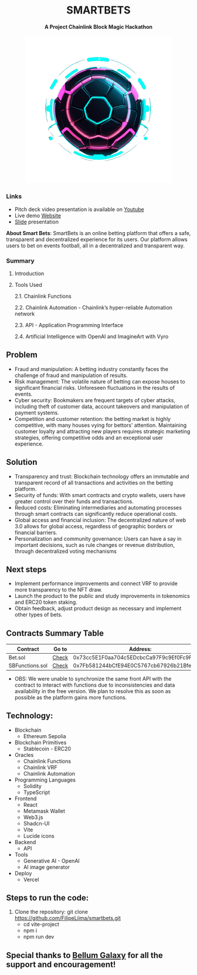 <h1 align="center">SMARTBETS</h1>

<h4 align="center">A Project Chainlink Block Magic Hackathon</h4>

<p align="center">
  <img src="logo3.png" alt="alt text" width="400">
</p>

### Links

- Pitch deck video presentation is available on [Youtube](https://www.youtube.com/watch?v=ZRYuuD15oMs)
- Live demo [Website](https://smartbets.vercel.app/)
- [Slide](https://drive.google.com/file/d/1pu3DalV7yJKyU-1t4CartXWwTouZrAYr/view?usp=sharing) presentation

**About Smart Bets**: SmartBets is an online betting platform that offers a safe, transparent and decentralized experience for its users. Our platform allows users to bet on events football, all in a decentralized and transparent way.

### Summary

1. Introduction

2. Tools Used

   2.1. Chainlink Functions

   2.2. Chainlink Automation - Chainlink’s hyper-reliable Automation network

   2.3. API - Application Programming Interface

   2.4. Artificial Intelligence with OpenAI and ImagineArt with Vyro

## Problem

- Fraud and manipulation: A betting industry constantly faces the challenge of fraud and manipulation of results.
- Risk management: The volatile nature of betting can expose houses to significant financial risks. Unforeseen fluctuations in the results of events.
- Cyber ​​security: Bookmakers are frequent targets of cyber attacks, including theft of customer data, account takeovers and manipulation of payment systems.
- Competition and customer retention: the betting market is highly competitive, with many houses vying for bettors' attention. Maintaining customer loyalty and attracting new players requires strategic marketing strategies, offering competitive odds and an exceptional user experience.

## Solution

- Transparency and trust: Blockchain technology offers an immutable and transparent record of all transactions and activities on the betting platform.
- Security of funds: With smart contracts and crypto wallets, users have greater control over their funds and transactions.
- Reduced costs: Eliminating intermediaries and automating processes through smart contracts can significantly reduce operational costs.
- Global access and financial inclusion: The decentralized nature of web 3.0 allows for global access, regardless of geographic borders or financial barriers.
- Personalization and community governance: Users can have a say in important decisions, such as rule changes or revenue distribution, through decentralized voting mechanisms

## Next steps

- Implement performance improvements and connect VRF to provide more transparency to the NFT draw.
- Launch the product to the public and study improvements in tokenomics and ERC20 token staking.
- Obtain feedback, adjust product design as necessary and implement other types of bets.

## Contracts Summary Table

| Contract        | Go to                                                                                                                  | Address:                                   |
| --------------- | ---------------------------------------------------------------------------------------------------------------------- | ------------------------------------------ |
| Bet.sol         | [Check](https://github.com/victormendes99/SmartBet/blob/main/contracts/Bet.sol)                                        | 0x73cc5E1F0aa704c5EDcbcCa97F9c9Ef0Fc9F977b |
| SBFunctions.sol | [Check](https://github.com/BellumGalaxy/BlockMagic-Team6/blob/Barba-SmartContracts/SmartContracts/src/SBFunctions.sol) | 0x7Fb581244bCfE94E0C5767cb67926b21BfeBe2b6 |

- OBS: We were unable to synchronize the same front API with the contract to interact with functions due to inconsistencies and data availability in the free version. We plan to resolve this as soon as possible as the platform gains more functions.

## Technology:

- Blockchain
  - Ethereum Sepolia
- Blockchain Primitives
  - Stablecoin - ERC20
- Oracles
  - Chainlink Functions
  - Chainlink VRF
  - Chainlink Automation
- Programming Languages
  - Solidity
  - TypeScript
- Frontend
  - React
  - Metamask Wallet
  - Web3.js
  - Shadcn-UI
  - Vite
  - Lucide icons
- Backend
  - API
- Tools
  - Generative AI - OpenAI
  - AI image generator
- Deploy
  - Vercel

## Steps to run the code:

1. Clone the repository: git clone https://github.com/FilipeLiima/smartbets.git
   - cd vite-project
   - npm i
   - npm run dev

## Special thanks to [Bellum Galaxy](https://github.com/BellumGalaxy) for all the support and encouragement!
